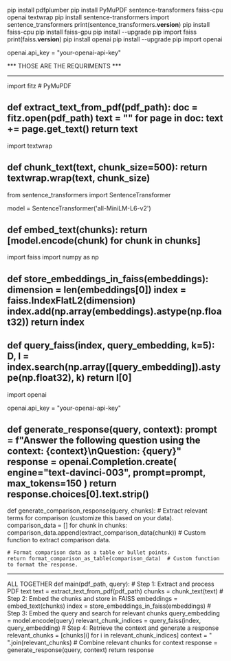  pip install pdfplumber
 pip install PyMuPDF sentence-transformers faiss-cpu openai textwrap
pip install sentence-transformers
import sentence_transformers
print(sentence_transformers.__version__)
pip install faiss-cpu
pip install faiss-gpu
pip install --upgrade pip
import faiss
print(faiss.__version__)
pip install openai
pip install --upgrade pip
import openai

openai.api_key = "your-openai-api-key"

   *** THOSE ARE THE REQURIMENTS ***

-------------------------------------------------------------
   import fitz  # PyMuPDF

def extract_text_from_pdf(pdf_path):
    doc = fitz.open(pdf_path)
    text = ""
    for page in doc:
        text += page.get_text()
    return text
----------------------------------------------------------------
import textwrap

def chunk_text(text, chunk_size=500):
    return textwrap.wrap(text, chunk_size)
----------------------------------------------------------------
from sentence_transformers import SentenceTransformer

model = SentenceTransformer('all-MiniLM-L6-v2')

def embed_text(chunks):
    return [model.encode(chunk) for chunk in chunks]
---------------------------------------------------------------
import faiss
import numpy as np

def store_embeddings_in_faiss(embeddings):
    dimension = len(embeddings[0])
    index = faiss.IndexFlatL2(dimension)
    index.add(np.array(embeddings).astype(np.float32))
    return index
---------------------------------------------------------------
def query_faiss(index, query_embedding, k=5):
    D, I = index.search(np.array([query_embedding]).astype(np.float32), k)
    return I[0]
------------------------------------------------------------------
import openai

openai.api_key = "your-openai-api-key"

def generate_response(query, context):
    prompt = f"Answer the following question using the context: {context}\nQuestion: {query}"
    response = openai.Completion.create(
        engine="text-davinci-003", 
        prompt=prompt, 
        max_tokens=150
    )
    return response.choices[0].text.strip()
---------------------------------------------------------------------
def generate_comparison_response(query, chunks):
    # Extract relevant terms for comparison (customize this based on your data).
    comparison_data = []
    for chunk in chunks:
        comparison_data.append(extract_comparison_data(chunk))  # Custom function to extract comparison data.

    # Format comparison data as a table or bullet points.
    return format_comparison_as_table(comparison_data)  # Custom function to format the response.
-----------------------------------------------------------------------------
ALL TOGETHER 
def main(pdf_path, query):
    # Step 1: Extract and process PDF text
    text = extract_text_from_pdf(pdf_path)
    chunks = chunk_text(text)
    # Step 2: Embed the chunks and store in FAISS
    embeddings = embed_text(chunks)
    index = store_embeddings_in_faiss(embeddings)
    # Step 3: Embed the query and search for relevant chunks
    query_embedding = model.encode(query)
    relevant_chunk_indices = query_faiss(index, query_embedding)
     # Step 4: Retrieve the context and generate a response
    relevant_chunks = [chunks[i] for i in relevant_chunk_indices]
    context = " ".join(relevant_chunks)  # Combine relevant chunks for context
    response = generate_response(query, context)
    return response
